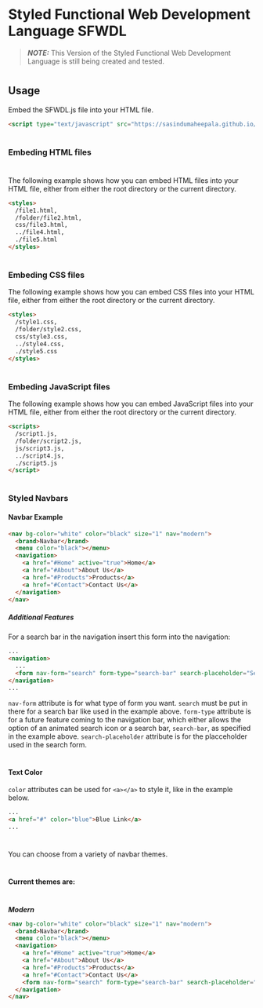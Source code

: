 # Styled Functional Web Development Language SFWDL
>***NOTE:*** This Version of the Styled Functional Web Development Language is still being created and tested.
#

## Usage

Embed the SFWDL.js file into your HTML file.
```HTML
<script type="text/javascript" src="https://sasindumaheepala.github.io/SFWDL/SFWDL.js"></script>
```
#
### Embeding HTML files
#
The following example shows how you can embed HTML files into your HTML file, either from either the root directory or the current directory.
```HTML
<styles>
  /file1.html,
  /folder/file2.html,
  css/file3.html,
  ../file4.html,
  ./file5.html
</styles>
```
#
### Embeding CSS files

The following example shows how you can embed CSS files into your HTML file, either from either the root directory or the current directory.
```HTML
<styles>
  /style1.css,
  /folder/style2.css,
  css/style3.css,
  ../style4.css,
  ./style5.css
</styles>
```
#
### Embeding JavaScript files

The following example shows how you can embed JavaScript files into your HTML file, either from either the root directory or the current directory.
```HTML
<scripts>
  /script1.js,
  /folder/script2.js,
  js/script3.js,
  ../script4.js,
  ./script5.js
</script>
```
#
### Styled Navbars

#### Navbar Example

```HTML
<nav bg-color="white" color="black" size="1" nav="modern">
  <brand>Navbar</brand>
  <menu color="black"></menu>
  <navigation>
    <a href="#Home" active="true">Home</a>
    <a href="#About">About Us</a>
    <a href="#Products">Products</a>
    <a href="#Contact">Contact Us</a>
  </navigation>
</nav>
```

##### Additional Features

For a search bar in the navigation insert this form into the navigation:
```HTML
...
<navigation>
  ...
  <form nav-form="search" form-type="search-bar" search-placeholder="Search"></form>
</navigation>
...
```
```nav-form``` attribute is for what type of form you want. ```search``` must be put in there for a search bar like used in the example above.
```form-type``` attribute is for a future feature coming to the navigation bar, which either allows the option of an animated search icon or a search bar, ```search-bar```, as specified in the example above.
```search-placeholder``` attribute is for the placceholder used in the search form.
#
#### Text Color
```color``` attributes can be used for ```<a></a>``` to style it, like in the example below.
```HTML
...
<a href="#" color="blue">Blue Link</a>
...
```
#
You can choose from a variety of navbar themes.
#
**Current themes are:**
#
***Modern***
```HTML
<nav bg-color="white" color="black" size="1" nav="modern">
  <brand>Navbar</brand>
  <menu color="black"></menu>
  <navigation>
    <a href="#Home" active="true">Home</a>
    <a href="#About">About Us</a>
    <a href="#Products">Products</a>
    <a href="#Contact">Contact Us</a>
    <form nav-form="search" form-type="search-bar" search-placeholder="Search"></form>
  </navigation>
</nav>
```
